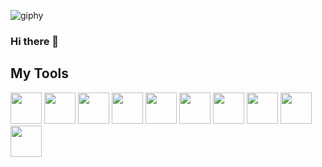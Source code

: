 ![giphy](https://media.giphy.com/media/rCwd9hjOTJu5Skz78w/giphy.gif)
### Hi there 👋
## My Tools
<div>
  <a href="https://developer.apple.com/swift/"><img src="https://img.icons8.com/color/480/000000/swift.png" width=50></a>
  <a href="https://developer.apple.com/xcode/swiftui/"><img src="https://img.icons8.com/color/480/000000/swiftui.png" width=50></a>
  <a href="https://developer.apple.com/xcode/"><img src="https://img.icons8.com/color/480/000000/xcode.png" width=50></a>
  <a href="https://code.visualstudio.com/"><img src="https://img.icons8.com/color/480/000000/visual-studio-code-2019.png" width=50></a>
  <a href="https://developer.android.com/studio"><img src="https://img.icons8.com/color/480/000000/android-studio.png" width=50></a>
  <a href="https://www.figma.com/"><img src="https://img.icons8.com/color/480/000000/figma.png" width=50></a>
  <a href="https://git-scm.com/"><img src="https://img.icons8.com/color/480/000000/git.png" width=50></a>
  <a href="https://firebase.google.com/"><img src="https://img.icons8.com/color/480/000000/firebase.png" width=50></a>
  <a href="https://slack.com/"><img src="https://img.icons8.com/color/480/000000/slack.png" width=50></a>
  <a href="https://www.notion.so/"><img src="https://img.icons8.com/color/480/000000/notion.png" width=50></a>
</div>
